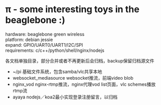 π - some interesting toys in the beaglebone :)
===

hardware: beaglebone green wireless   
platform: debian jessie   
expand: GPIO/UART0/UART1/I2C/SPI   
requirements: c/c++/python/shell/nginx/nodejs    

各文档单独目录，部分合并或者不再更新后会归档，backup保留归档源文件
* ~/pi 基础文件系统，包含samba/vlc共享本地
* websocket_mediasource websocket推流，前端video blob
* nginx_vod nginx-rtmp推流，nginx代理vod list页面，vlc schemes播放rtmp流
* ayaya nodejs／koa2最小实现登录注册留言，以归档